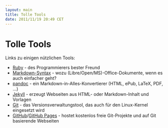 ```yaml
---
layout: main
title: Tolle Tools
date: 2011/11/19 20:49 CET
---
```


# Tolle Tools #

Links zu einigen nützlichen Tools:

- [Ruby](http://www.ruby-lang.org/de/) - des Programmierers bester Freund
- [Markdown-Syntax](http://daringfireball.net/projects/markdown/syntax) - wozu (Libre/Open/MS)-Office-Dokumente, wenn es auch einfacher geht?
- [pandoc](http://johnmacfarlane.net/pandoc/) - ein Markdown-in-Alles-Konvertierer (HTML, ePub, LaTeX, PDF, ...)
- [Jekyll](http://jekyllrb.com/) - erzeugt Webseiten aus HTML- oder Markdown-Inhalt und Vorlagen
- [Git](http://git-scm.com/) - das Versionsverwaltungstool, das auch für den Linux-Kernel eingesetzt wird
- [GitHub](http://github.com/)/[GitHub Pages](http://pages.github.com/) - hostet kostenlos freie Git-Projekte und auf Git basierende Webseiten
